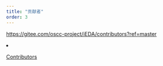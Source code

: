 ```yaml
---
title: "贡献者"
order: 3
---
```

https://gitee.com/oscc-project/iEDA/contributors?ref=master

</a>
<!---->
</li>
<li class="toc-item" data-v-7f88bbc3>
    <a class="toc-link" href="https://element-plus.org/en-US/component/button.html#contributors" title="Contributors" data-v-7f88bbc3>
        <p>Contributors</p>
    </a>
</li>
